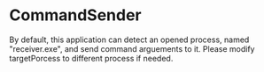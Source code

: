 # CommandSender

By default, this application can detect an opened process, named "receiver.exe", and send command arguements to it. 
Please modify targetPorcess to different process if needed.  
